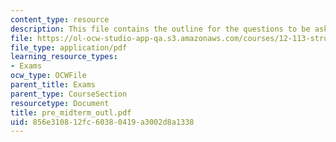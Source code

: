 ```yaml
---
content_type: resource
description: This file contains the outline for the questions to be asked.
file: https://ol-ocw-studio-app-qa.s3.amazonaws.com/courses/12-113-structural-geology-fall-2005/856e310812fc60380419a3002d8a1338_pre_midterm_outl.pdf
file_type: application/pdf
learning_resource_types:
- Exams
ocw_type: OCWFile
parent_title: Exams
parent_type: CourseSection
resourcetype: Document
title: pre_midterm_outl.pdf
uid: 856e3108-12fc-6038-0419-a3002d8a1338
---
```

